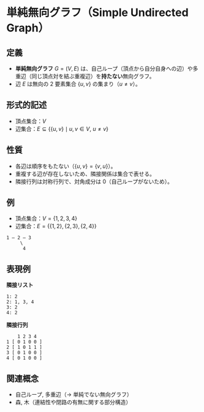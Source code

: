 # 単純無向グラフ（Simple Undirected Graph）

## 定義

* **単純無向グラフ** $G=(V,E)$ は、自己ループ（頂点から自分自身への辺）や多重辺（同じ頂点対を結ぶ重複辺）を**持たない**無向グラフ。
* 辺 $E$ は無向の 2 要素集合 $\{u,v\}$ の集まり（$u\neq v$）。

## 形式的記述

* 頂点集合：$V$
* 辺集合：$E\subseteq \{\{u,v\}\mid u,v\in V,\ u\neq v\}$

## 性質

* 各辺は順序をもたない（$\{u,v\}=\{v,u\}$）。
* 重複する辺が存在しないため、隣接関係は集合で表せる。
* 隣接行列は対称行列で、対角成分は 0（自己ループがないため）。

## 例

* 頂点集合：$V=\{1,2,3,4\}$
* 辺集合：$E=\{\{1,2\},\{2,3\},\{2,4\}\}$

```
1 — 2 — 3
     \
      4
```

## 表現例

**隣接リスト**

```
1: 2
2: 1, 3, 4
3: 2
4: 2
```

**隣接行列**

```
    1 2 3 4
1 [ 0 1 0 0 ]
2 [ 1 0 1 1 ]
3 [ 0 1 0 0 ]
4 [ 0 1 0 0 ]
```

## 関連概念

* 自己ループ, 多重辺（→ 単純でない無向グラフ）
* 森, 木（連結性や閉路の有無に関する部分構造）
